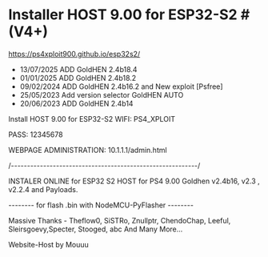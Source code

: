 # Installer HOST 9.00 for ESP32-S2 # (V4+)
https://ps4xploit900.github.io/esp32s2/
- 13/07/2025 ADD GoldHEN 2.4b18.4
- 01/01/2025 ADD GoldHEN 2.4b18.2
- 09/02/2024 ADD GoldHEN 2.4b16.2 and New exploit [Psfree]
- 25/05/2023 Add version selector GoldHEN AUTO
- 20/06/2023 ADD GoldHEN 2.4b14

Install HOST 9.00 for ESP32-S2 WIFI: PS4_XPLOIT

PASS: 12345678

WEBPAGE ADMINISTRATION: 10.1.1.1/admin.html

/----------------------------------------------------------/

INSTALER ONLINE for ESP32 S2 HOST for PS4 9.00 Goldhen v2.4b16, v2.3 , v2.2.4  and Payloads.

--------  for flash .bin with NodeMCU-PyFlasher  --------


Massive Thanks - Theflow0, SiSTRo, Znullptr, ChendoChap, Leeful, Sleirsgoevy,Specter, Stooged, abc And Many More...


Website-Host by Mouuu
